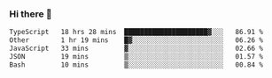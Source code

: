 ### Hi there 👋

<!--
**Qwesdy/qwesdy** is a ✨ _special_ ✨ repository because its `README.md` (this file) appears on your GitHub profile.

Here are some ideas to get you started:

- 🔭 I’m currently working on ...
- 🌱 I’m currently learning ...
- 👯 I’m looking to collaborate on ...
- 🤔 I’m looking for help with ...
- 💬 Ask me about ...
- 📫 How to reach me: ...
- 😄 Pronouns: ...
- ⚡ Fun fact: ...
-->

<!--START_SECTION:waka-->

```txt
TypeScript   18 hrs 28 mins  █████████████████████▓░░░   86.91 %
Other        1 hr 19 mins    █▓░░░░░░░░░░░░░░░░░░░░░░░   06.26 %
JavaScript   33 mins         ▓░░░░░░░░░░░░░░░░░░░░░░░░   02.66 %
JSON         19 mins         ▒░░░░░░░░░░░░░░░░░░░░░░░░   01.57 %
Bash         10 mins         ▒░░░░░░░░░░░░░░░░░░░░░░░░   00.84 %
```

<!--END_SECTION:waka-->
